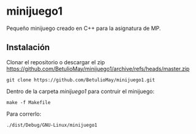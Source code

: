 # minijuego1
Pequeño minijuego creado en C++ para la asignatura de MP.

## Instalación

Clonar el repositorio o descargar el zip https://github.com/BetulioMay/minijuego1/archive/refs/heads/master.zip
```
git clone https://github.com/BetulioMay/minijuego1.git
```

Dentro de la carpeta *minijuego1* para contruir el minijuego:
```
make -f Makefile
```
Para correrlo:
```
./dist/Debug/GNU-Linux/minijuego1
```
